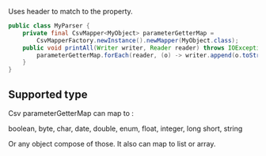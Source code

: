 

Uses header to match to the property.

```java
public class MyParser {
    private final CsvMapper<MyObject> parameterGetterMap =
    	CsvMapperFactory.newInstance().newMapper(MyObject.class);
    public void printAll(Writer writer, Reader reader) throws IOException {
        parameterGetterMap.forEach(reader, (o) -> writer.append(o.toString()).append("\n"));
    }
}
```

Supported type
------

Csv parameterGetterMap can map to :

boolean, byte, char, date, double, enum, float, integer, long short, string

Or any object compose of those. It also can map to list or array.


